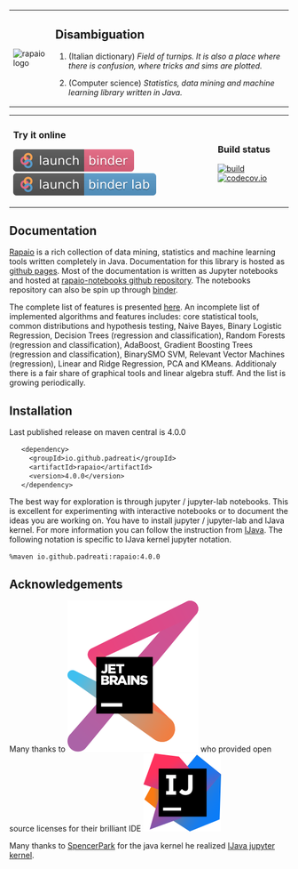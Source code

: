 
<table style="border: none">
<tr><td>

![rapaio logo](./docs/logo/logo-medium.png)
</td>
<td>

## Disambiguation

1.  (Italian dictionary) *Field of turnips. It is also a place 
where there is confusion, where tricks and sims are plotted.*

2.  (Computer science) *Statistics, data mining and machine learning 
library written in Java.*
</td>
</tr>
</table>
<table style="border: none">
<tr>
<td>

### Try it online
 
[![Launch rapaio with IJava binder jupyter](images/launch-binder.svg)](https://mybinder.org/v2/gh/padreati/rapaio-notebooks/master) 
[![Launch rapaio with IJava binder jupyter lab](images/launch-binder-lab.svg)](https://mybinder.org/v2/gh/padreati/rapaio-notebooks/master?urlpath=lab)
</td>
<td>

### Build status

[![build](https://github.com/padreati/rapaio/actions/workflows/maven.yml/badge.svg)](https://github.com/padreati/rapaio/actions/workflows/maven.yml/badge.svg)
[![codecov.io](https://codecov.io/github/padreati/rapaio/coverage.svg?branch=master)](https://codecov.io/github/padreati/rapaio?branch=master)
</td>
</tr>
</table>

## Documentation

[Rapaio](https://padreati.github.io/rapaio/) is a rich collection of data mining, statistics and machine learning tools written completely
in Java. Documentation for this library is hosted as [github pages](https://padreati.github.io/rapaio/). Most of the documentation is
written as Jupyter notebooks and hosted at
[rapaio-notebooks github repository](https://github.com/padreati/rapaio-notebooks). The notebooks repository can also be spin up
through [binder]().

The complete list of features is presented [here](https://padreati.github.io/rapaio/complete-library-features/). An incomplete list of
implemented algorithms and features includes: core statistical tools, common distributions and hypothesis testing, Naive Bayes, Binary
Logistic Regression, Decision Trees (regression and classification), Random Forests (regression and classification), AdaBoost, Gradient
Boosting Trees (regression and classification), BinarySMO SVM, Relevant Vector Machines (regression), Linear and Ridge Regression, PCA and
KMeans. Additionaly there is a fair share of graphical tools and linear algebra stuff. And the list is growing periodically.

## Installation

Last published release on maven central is 4.0.0

       <dependency>
         <groupId>io.github.padreati</groupId>
         <artifactId>rapaio</artifactId>
         <version>4.0.0</version>
       </dependency>

The best way for exploration is through jupyter / jupyter-lab notebooks. This is excellent for experimenting with interactive notebooks or
to document the ideas you are working on. You have to install jupyter / jupyter-lab and IJava kernel. For more information you can follow
the instruction from
[IJava](https://github.com/SpencerPark/IJava#installing). The following notation is specific to IJava kernel jupyter notation.

    %maven io.github.padreati:rapaio:4.0.0  

## Acknowledgements

Many thanks to 
[![JetBrains](images/jetbrains-variant-3_logos/jetbrains-variant-3.svg)](https://www.jetbrains.com/?from=rapaio) 
who provided open source licenses for their brilliant IDE 
[![a](images/intellij-idea_logos/logo.svg)](https://www.jetbrains.com/?from=rapaio)
 
Many thanks to [SpencerPark](https://github.com/SpencerPark) for the java kernel he realized 
[IJava jupyter kernel](https://github.com/SpencerPark/IJava).

